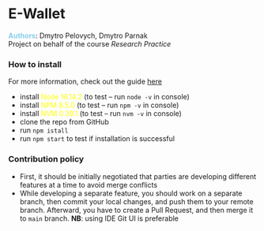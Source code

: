 # E-Wallet

**<span style="color: skyblue">Authors</span>**: Dmytro Pelovych, Dmytro Parnak
<br>
Project on behalf of the course _Research Practice_

### How to install

For more information, check out the guide [here](https://phoenixnap.com/kb/install-node-js-npm-on-windows)

- install <span style="color: yellow">Node 16.14.2</span> (to test – run `node -v` in console)
- install <span style="color: yellow">NPM 8.5.0</span> (to test – run `npm -v` in console)
- install <span style="color: yellow">NVM 0.39.1</span> (to test – run `nvm -v` in console)
- clone the repo from GitHub
- run `npm istall`
- run `npm start` to test if installation is successful

### Contribution policy

- First, it should be initially negotiated that parties are developing different features at a time
to avoid merge conflicts
- While developing a separate feature, you should work on a separate branch,
then commit your local changes, and push them to your remote branch.
Afterward, you have to create a Pull Request, and then merge it to `main` branch.
**NB**: using IDE Git UI is preferable
